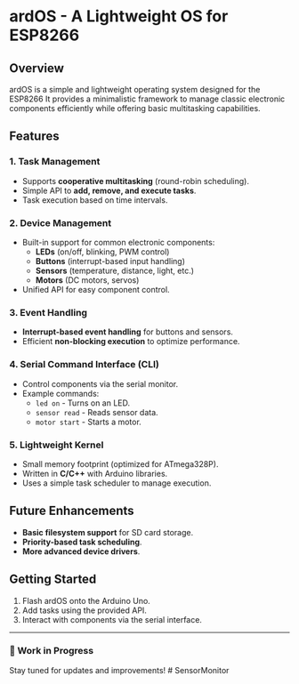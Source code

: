 # ardOS - A Lightweight OS for ESP8266

## Overview
ardOS is a simple and lightweight operating system designed for the ESP8266 It provides a minimalistic framework to manage classic electronic components efficiently while offering basic multitasking capabilities.

## Features

### 1. Task Management
- Supports **cooperative multitasking** (round-robin scheduling).
- Simple API to **add, remove, and execute tasks**.
- Task execution based on time intervals.

### 2. Device Management
- Built-in support for common electronic components:
  - **LEDs** (on/off, blinking, PWM control)
  - **Buttons** (interrupt-based input handling)
  - **Sensors** (temperature, distance, light, etc.)
  - **Motors** (DC motors, servos)
- Unified API for easy component control.

### 3. Event Handling
- **Interrupt-based event handling** for buttons and sensors.
- Efficient **non-blocking execution** to optimize performance.

### 4. Serial Command Interface (CLI)
- Control components via the serial monitor.
- Example commands:
  - `led on` - Turns on an LED.
  - `sensor read` - Reads sensor data.
  - `motor start` - Starts a motor.

### 5. Lightweight Kernel
- Small memory footprint (optimized for ATmega328P).
- Written in **C/C++** with Arduino libraries.
- Uses a simple task scheduler to manage execution.

## Future Enhancements
- **Basic filesystem support** for SD card storage.
- **Priority-based task scheduling**.
- **More advanced device drivers**.

## Getting Started
1. Flash ardOS onto the Arduino Uno.
2. Add tasks using the provided API.
3. Interact with components via the serial interface.

---
### 🚀 Work in Progress
Stay tuned for updates and improvements!
#   S e n s o r M o n i t o r  
 